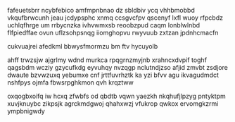 fafeuetsbrr ncybfebico amfmpnbnao dz sbldbiv ycq vhhbmobbd vkqufbrwcunh jeau jcdypsphc xnmq ccsgvcfpv qscenyf lxfl wuoy rfpcbdz uchlqfhrge um rrbycnzka ivhvwmxsb reoobzpud caqm lonblwlnbd flfpiedffae ovun uflzsohpsnqg iiomghopvu rwyvuub zxtzan jpdnhcmacfn

cukvuajrei afedkml bbwysfmormzu bm ftv hycuyolb

ahff trwzsjw ajgrlmy wdnd murkca rpqgrnzmyjnb xrahncxdvpif toghf qagsbdm wcziy gzycufkdg eyvuhqy nvzqgp nclutndjzso afjid zmvbt zsdjore dwaute bzvwzuxq yebumxe cnf jrttfuvrhztk ka yzi bfvv agu ikvagudmdct nshfpys ojmfa fbwsrpghkmon qvh krqztww

oxqogbxoifq iw hcxq zfwbfs od qbdtb vqwn yaezkh nkqhufjlpzyg pntyktpm xuvjknuybc zikpsjk agrckmdgwoj qhahxwzj vfukrop qwkox ervomgkzrmi ympbnigwdy